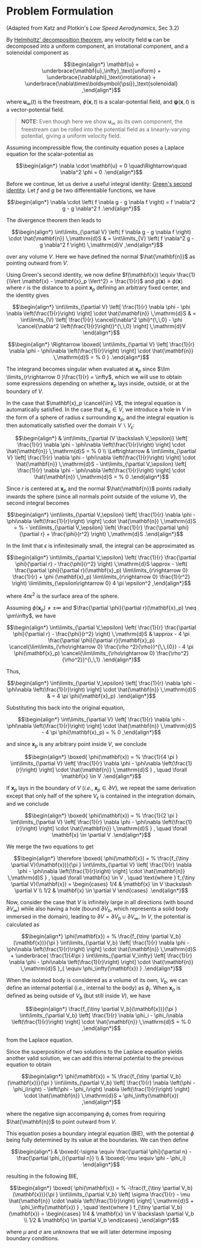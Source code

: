 # Problem Formulation

(Adapted from Katz and Plotkin's *Low Speed Aerodynamics*, Sec 3.2)

By [Helmholtz' decomposition theorem](https://en.wikipedia.org/wiki/Helmholtz_decomposition), any velocity field $\mathbf{u}$ can be decomposed into a uniform component, an irrotational component, and a solenoidal component as

```math
\begin{align*}
        \mathbf{u}
    =
        \underbrace{\mathbf{u}_\infty}_\text{uniform}
        + \underbrace{\nabla\phi}_\text{irrotational}
        + \underbrace{\nabla\times\boldsymbol{\psi}}_\text{solenoidal}
,\end{align*}
```

where $\mathbf{u}_\infty(t)$ is the freestream, $\phi (\mathbf{x}, t)$ is a scalar-potential field, and $\boldsymbol\psi (\mathbf{x}, t)$ is a vector-potential field.

>**NOTE:** Even though here we show $\mathbf{u}_\infty$ as its own component, the freestream can be rolled into the potential field as a linearly-varying potential, giving a uniform velocity field.

Assuming incompressible flow, the continuity equation poses a Laplace equation for the scalar-potential as

```math
\begin{align*}
        \nabla \cdot \mathbf{u} = 0
    \quad\Rightarrow\quad
        \nabla^2 \phi = 0
.\end{align*}
```

Before we continue, let us derive a useful integral identity: [Green's second identity](https://en.wikipedia.org/wiki/Green%27s_identities).
Let $f$ and $g$ be two differentiable functions, we have

```math
\begin{align*}
    \nabla \cdot \left( f \nabla g - g \nabla f \right) = f \nabla^2 g - g \nabla^2 f
.\end{align*}
```

The divergence theorem then leads to

```math
\begin{align*}
        \int\limits_{\partial V}
            \left( f \nabla g - g \nabla f \right) \cdot \hat{\mathbf{n}}
        \,\mathrm{d}S
    & =
        \int\limits_{V}
            \left( f \nabla^2 g - g \nabla^2 f \right)
        \,\mathrm{d}V
,\end{align*}
```
over any volume $V$. Here we have defined the normal $\hat{\mathbf{n}}$  as pointing outward from $V$.

Using Green's second identity, we now define $f(\mathbf{x}) \equiv \frac{1}{\Vert \mathbf{x} - \mathbf{x}_p \Vert^2} = \frac{1}{r}$ and $g(\mathbf{x}) \equiv \phi(\mathbf{x})$ where $r$ is the distance to a point $\mathbf{x}_p$ defining an arbitrary fixed center, and the identity gives

```math
\begin{align*}
        \int\limits_{\partial V}
            \left[ \frac{1}{r} \nabla \phi - \phi \nabla \left(\frac{1}{r}\right) \right] \cdot \hat{\mathbf{n}}
        \,\mathrm{d}S
    & =
        \int\limits_{V}
            \left[ \frac{1}{r} \cancel{\nabla^2 \phi}^{\,\,0} - \phi \cancel{\nabla^2 \left(\frac{1}{r}\right)}^{\,\,0} \right]
        \,\mathrm{d}V
\end{align*}
```

```math
\begin{align*}
    \Rightarrow \boxed{
        \int\limits_{\partial V}
            \left[ \frac{1}{r} \nabla \phi - \phi\nabla \left(\frac{1}{r}\right) \right] \cdot \hat{\mathbf{n}}
        \,\mathrm{d}S
    = %
        0
    }
.\end{align*}
```

The integrand becomes singular when evaluated at $\mathbf{x}_p$ since $\lim \limits_{r\rightarrow 0 }\frac{1}{r} = \infty$, which we will use to obtain some expressions depending on whether $\mathbf{x}_p$ lays inside, outside, or at the boundary of $V$.

In the case that $\mathbf{x}_p \cancel{\in} V$, the integral equation is automatically satisfied. In the case that $\mathbf{x}_p \in V$, we introduce a hole in $V$ in the form of a sphere of radius $\epsilon$ surrounding $\mathbf{x}_p$, and the integral equation is then automatically satisfied over the domain $V \backslash V_\epsilon$:

```math
\begin{align*}
    &
        \int\limits_{\partial (V \backslash V_\epsilon)}
            \left[ \frac{1}{r} \nabla \phi - \phi\nabla \left(\frac{1}{r}\right) \right] \cdot \hat{\mathbf{n}}
        \,\mathrm{d}S
    = %
        0
    \\
    \Leftrightarrow &
        \int\limits_{\partial V}
            \left[ \frac{1}{r} \nabla \phi - \phi\nabla \left(\frac{1}{r}\right) \right] \cdot \hat{\mathbf{n}}
        \,\mathrm{d}S
        -
        \int\limits_{\partial V_\epsilon}
            \left[ \frac{1}{r} \nabla \phi - \phi\nabla \left(\frac{1}{r}\right) \right] \cdot \hat{\mathbf{n}}
        \,\mathrm{d}S
    = %
        0
.\end{align*}
```

Since $r$ is centered at $\mathbf{x}_p$ and the normal $\hat{\mathbf{n}}$ points radially inwards the sphere (since all normals point outside of the volume $V$), the second integral becomes

```math
\begin{align*}
        \int\limits_{\partial V_\epsilon}
            \left[ \frac{1}{r} \nabla \phi - \phi\nabla \left(\frac{1}{r}\right) \right] \cdot \hat{\mathbf{n}}
        \,\mathrm{d}S
    = %
        - \int\limits_{\partial V_\epsilon}
            \left( \frac{1}{r} \frac{\partial \phi}{\partial r} + \frac{\phi}{r^2} \right)
        \,\mathrm{d}S
.\end{align*}
```

In the limit that $\epsilon$ is infinitesimally small, the integral can be approximated as

```math
\begin{align*}
        \int\limits_{\partial V_\epsilon}
            \left( \frac{1}{r} \frac{\partial \phi}{\partial r} - \frac{\phi}{r^2} \right)
        \,\mathrm{d}S
    \approx
        - \left(
            \frac{\partial \phi}{\partial r}(\mathbf{x}_p) \lim\limits_{r\rightarrow 0} \frac{1}{r}
            +
            \phi (\mathbf{x}_p) \lim\limits_{r\rightarrow 0} \frac{1}{r^2}
        \right)
        \lim\limits_{\epsilon\rightarrow 0} 4 \pi \epsilon^2
,\end{align*}
```
where $4 \pi \epsilon^2$ is the surface area of the sphere.

Assuming $\phi(\mathbf{x}_p) \neq \pm\infty$ and $\frac{\partial \phi}{\partial r}(\mathbf{x}_p) \neq \pm\infty$, we have

```math
\begin{align*}
        \int\limits_{\partial V_\epsilon}
            \left( \frac{1}{r} \frac{\partial \phi}{\partial r} - \frac{\phi}{r^2} \right)
        \,\mathrm{d}S
    & \approx
            - 4 \pi \frac{\partial \phi}{\partial r}(\mathbf{x}_p) \cancel{\lim\limits_{\rho\rightarrow 0} \frac{\rho ^2}{\rho}}^{\,\,{0}}
            -
            4 \pi \phi(\mathbf{x}_p) \cancel{\lim\limits_{\rho\rightarrow 0} \frac{\rho^2}{\rho^2}}^{\,\,1}
.\end{align*}
```
Thus,

```math
\begin{align*}
        \int\limits_{\partial V_\epsilon}
            \left[ \frac{1}{r} \nabla \phi - \phi\nabla \left(\frac{1}{r}\right) \right] \cdot \hat{\mathbf{n}}
        \,\mathrm{d}S
    & =
        4 \pi \phi(\mathbf{x}_p)
.\end{align*}
```

Substituting this back into the original equation,

```math
\begin{align*}
        \int\limits_{\partial V}
            \left[ \frac{1}{r} \nabla \phi - \phi\nabla \left(\frac{1}{r}\right) \right] \cdot \hat{\mathbf{n}}
        \,\mathrm{d}S
        -
        4 \pi \phi(\mathbf{x}_p)
    = %
        0
,\end{align*}
```
and since $\mathbf{x}_p$ is any arbitrary point inside $V$, we conclude

```math
\begin{align*}
    \boxed{
        \phi(\mathbf{x})
    = %
        \frac{1}{4 \pi }
        \int\limits_{\partial V}
            \left[ \frac{1}{r} \nabla \phi - \phi\nabla \left(\frac{1}{r}\right) \right] \cdot \hat{\mathbf{n}}
        \,\mathrm{d}S
    }
    , \quad \forall \mathbf{x} \in V
.\end{align*}
```

If $\mathbf{x}_p$ lays in the boundary of $V$ (*i.e.*, $\mathbf{x}_p \in \partial V$), we repeat the same derivation except that only half of the sphere $V_\epsilon$ is contained in the integration domain, and we conclude

```math
\begin{align*}
    \boxed{
        \phi(\mathbf{x})
    = %
        \frac{1}{2 \pi }
        \int\limits_{\partial V}
            \left[ \frac{1}{r} \nabla \phi - \phi\nabla \left(\frac{1}{r}\right) \right] \cdot \hat{\mathbf{n}}
        \,\mathrm{d}S
    }
    , \quad \forall \mathbf{x} \in \partial V
.\end{align*}
```

We merge the two equations to get

```math
\begin{align*}
    \therefore
    \boxed{
        \phi(\mathbf{x})
    = %
        \frac{f_{\tiny \partial V}(\mathbf{x})}{\pi }
        \int\limits_{\partial V}
            \left[ \frac{1}{r} \nabla \phi - \phi\nabla \left(\frac{1}{r}\right) \right] \cdot \hat{\mathbf{n}}
        \,\mathrm{d}S
    }
    , \quad \forall \mathbf{x} \in V
    , \quad \text{where }
    f_{\tiny \partial V}(\mathbf{x}) = \begin{cases}
                                          1/4  & \mathbf{x} \in V \backslash \partial V \\
                                          1/2  & \mathbf{x} \in \partial V
                                        \end{cases}
.\end{align*}
```

Now, consider the case that $V$ is infinitely large in all directions (with bound $\partial V_\infty$) while also having a hole (bound $\partial V_b$, which represents a solid body immersed in the domain), leading to $\partial V = \partial V_b \cup \partial V_\infty$.
In $V$, the potential is calculated as

```math
\begin{align*}
        \phi(\mathbf{x})
    = %
        \frac{f_{\tiny \partial V_b}(\mathbf{x})}{\pi }
        \int\limits_{\partial V_b}
            \left[ \frac{1}{r} \nabla \phi - \phi\nabla \left(\frac{1}{r}\right) \right] \cdot \hat{\mathbf{n}}
        \,\mathrm{d}S
        +
        \underbrace{
            \frac{1}{4\pi }
            \int\limits_{\partial V_\infty}
                \left[ \frac{1}{r} \nabla \phi - \phi\nabla \left(\frac{1}{r}\right) \right] \cdot \hat{\mathbf{n}}
            \,\mathrm{d}S
        }_{
        \equiv \phi_\infty(\mathbf{x})
        }
.\end{align*}
```

When the isolated body is considered as a volume of its own, $V_b$, we can define an internal potential (*i.e.*, internal to the body) as $\phi_i$. When $\mathbf{x}_p$ is defined as being outside of $V_b$ (but still inside $V$), we have

```math
\begin{align*}
        \frac{f_{\tiny \partial V_b}(\mathbf{x})}{\pi }
        \int\limits_{\partial V_b}
            \left[ \frac{1}{r} \nabla \phi_i - \phi_i\nabla \left(\frac{1}{r}\right) \right] \cdot \hat{\mathbf{n}}
        \,\mathrm{d}S
    = %
        0
,\end{align*}
```

from the Laplace equation.

Since the superposition of two solutions to the Laplace equation yields another valid solution, we can add this internal potential to the previous equation to obtain

```math
\begin{align*}
        \phi(\mathbf{x})
    = %
        \frac{f_{\tiny \partial V_b}(\mathbf{x})}{\pi }
        \int\limits_{\partial V_b}
            \left[
                \frac{1}{r} \nabla \left(\phi - \phi_i\right)
                -
                \left(\phi - \phi_i\right) \nabla \left(\frac{1}{r}\right)
            \right] \cdot \hat{\mathbf{n}}
        \,\mathrm{d}S
        +
        \phi_\infty(\mathbf{x})
,\end{align*}
```

where the negative sign accompanying $\phi_i$ comes from requiring $\hat{\mathbf{n}}$ to point outward from $V$.

This equation poses a boundary integral equation (BIE), with the potential $\phi$ being fully determined by its value at the boundaries. We can then define

```math
\begin{align*}
    &
    \boxed{-\sigma \equiv \frac{\partial \phi}{\partial n} - \frac{\partial \phi_i}{\partial n}}
    \\ &
    \boxed{-\mu \equiv \phi - \phi_i}
\end{align*}
```

resulting in the following BIE,

```math
\begin{align*}
    \boxed{
            \phi(\mathbf{x})
        = %
            -\frac{f_{\tiny \partial V_b}(\mathbf{x})}{\pi }
            \int\limits_{\partial V_b}
                \left[
                    \sigma \frac{1}{r}
                    -
                    \mu \hat{\mathbf{n}} \cdot  \nabla \left(\frac{1}{r}\right)
                \right]  
            \,\mathrm{d}S
            +
            \phi_\infty(\mathbf{x})
    }
    , \quad \text{where }
    f_{\tiny \partial V_b}(\mathbf{x}) = \begin{cases}
                                          1/4  & \mathbf{x} \in V \backslash \partial V_b \\
                                          1/2  & \mathbf{x} \in \partial V_b
                                        \end{cases}
,\end{align*}
```

where $\mu$ and $\sigma$ are unknowns that we will later determine imposing boundary conditions.
